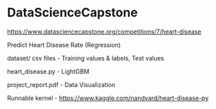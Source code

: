 # DataScienceCapstone
https://www.datasciencecapstone.org/competitions/7/heart-disease

Predict Heart Disease Rate (Regression)

dataset/ csv files - Training values & labels, Test values

heart_disease.py - LightGBM

project_report.pdf - Data Visualization

Runnable kernel - https://www.kaggle.com/nandvard/heart-disease-py
